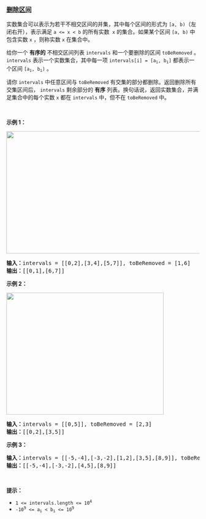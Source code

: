 ### [删除区间](https://leetcode-cn.com/problems/remove-interval)

<p>实数集合可以表示为若干不相交区间的并集，其中每个区间的形式为 <code>[a, b)</code>（左闭右开），表示满足 <code>a <= x < b</code> 的所有实数  <code>x</code> 的集合。如果某个区间 <code>[a, b)</code> 中包含实数 <code>x</code> ，则称实数 <code>x</code> 在集合中。</p>

<p>给你一个 <strong>有序的</strong> 不相交区间列表 <code>intervals</code> 和一个要删除的区间 <code>toBeRemoved</code> 。<code>intervals</code> 表示一个实数集合，其中每一项 <code>intervals[i] = [a<sub>i</sub>, b<sub>i</sub>]</code> 都表示一个区间 <code>[a<sub>i</sub>, b<sub>i</sub>)</code> 。</p>

<p>请你 <code>intervals</code> 中任意区间与 <code>toBeRemoved</code> 有交集的部分都删除。返回删除所有交集区间后， <code>intervals</code> 剩余部分的 <strong>有序</strong> 列表。换句话说，返回实数集合，并满足集合中的每个实数 <code>x</code> 都在 <code>intervals</code> 中，但不在 <code>toBeRemoved</code> 中。</p>

<p> </p>

<p><strong>示例 1：</strong></p>
<img alt="" src="https://assets.leetcode.com/uploads/2020/12/24/removeintervalex1.png" style="width: 510px; height: 319px;" />
<pre>
<strong>输入：</strong>intervals = [[0,2],[3,4],[5,7]], toBeRemoved = [1,6]
<strong>输出：</strong>[[0,1],[6,7]]
</pre>

<p><strong>示例 2：</strong></p>
<img alt="" src="https://assets.leetcode.com/uploads/2020/12/24/removeintervalex2.png" style="width: 410px; height: 318px;" />
<pre>
<strong>输入：</strong>intervals = [[0,5]], toBeRemoved = [2,3]
<strong>输出：</strong>[[0,2],[3,5]]
</pre>

<p><strong>示例 3：</strong></p>

<pre>
<strong>输入：</strong>intervals = [[-5,-4],[-3,-2],[1,2],[3,5],[8,9]], toBeRemoved = [-1,4]
<strong>输出：</strong>[[-5,-4],[-3,-2],[4,5],[8,9]]
</pre>

<p> </p>

<p><strong>提示：</strong></p>

<ul>
	<li><code>1 <= intervals.length <= 10<sup>4</sup></code></li>
	<li><code>-10<sup>9</sup> <= a<sub>i</sub> < b<sub>i</sub> <= 10<sup>9</sup></code></li>
</ul>
